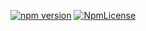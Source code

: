 [![npm version](https://badge.fury.io/js/nlab.svg)](https://badge.fury.io/js/nlab)
[![NpmLicense](https://img.shields.io/npm/l/nlab.svg)](https://github.com/stopsopa/nlab/blob/master/LICENSE)

